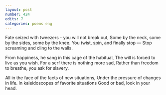 ```yaml
---
layout: post
number: 424
edits: 7
categories: poems eng
---
```


Fate seized with tweezers - you will not break out,
Some by the neck, some by the sides, some by the knee.
You twist, spin, and finally stop —
Stop screaming and cling to the walls.

From happiness, he sang in this cage of the habitual,
The will is forced to live as you wish.
For a serf there is nothing more sad,
Rather than freedom to breathe, you ask for slavery.

All in the face of the facts of new situations, 
Under the pressure of changes in life.
In kaleidoscopes of favorite situations 
Good or bad, look in your head.
